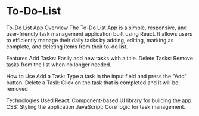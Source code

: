 # To-Do-List
To-Do List App
Overview
The To-Do List App is a simple, responsive, and user-friendly task management application built using React. It allows users to efficiently manage their daily tasks by adding, editing, marking as complete, and deleting items from their to-do list.

Features
Add Tasks: Easily add new tasks with a title.
Delete Tasks: Remove tasks from the list when no longer needed.

How to Use
Add a Task: Type a task in the input field and press the "Add" button.
Delete a Task: Click on the task that is completed and it will be removed

Technologies Used
React: Component-based UI library for building the app.
CSS: Styling the application 
JavaScript: Core logic for task management.
